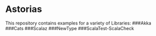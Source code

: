 # Astorias

This repository contains examples for a variety of Libraries:
###Akka
###Cats
###Scalaz
###NewType
###ScalaTest-ScalaCheck

